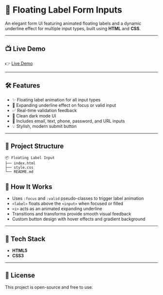 # 🚀 Floating Label Form Inputs

An elegant form UI featuring animated floating labels and a dynamic underline effect for multiple input types, built using **HTML** and **CSS**.

---

## 📺 Live Demo

👉 [Live Demo]()

---

## 🛠️ Features

- ✨ Floating label animation for all input types  
- 🎨 Expanding underline effect on focus or valid input  
- ✅ Real-time validation feedback  
- 🌙 Clean dark mode UI  
- 🧩 Includes email, text, phone, password, and URL inputs  
- 💡 Stylish, modern submit button  

---

## 📁 Project Structure

```
📦 Floating Label Input
├── index.html
├── style.css
└── README.md
```

## 🧠 How It Works

- Uses `:focus` and `:valid` pseudo-classes to trigger label animation  
- `<label>` floats above the `<input>` when focused or filled  
- `<i>` acts as an animated expanding underline  
- Transitions and transforms provide smooth visual feedback  
- Custom button design with hover effects and gradient background  

---

## 🧰 Tech Stack

- **HTML5**
- **CSS3**

---

## 📜 License

This project is open-source and free to use.
